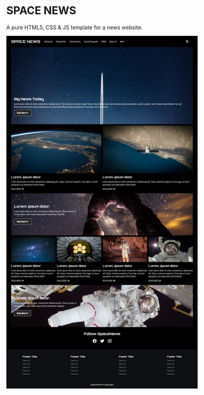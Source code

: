 # SPACE NEWS
A pure HTML5, CSS &amp; JS template for a news website.

![CAPTURE.png](https://github.com/carlosstack/NewsWebsite/blob/master/CAPTURE.png)
